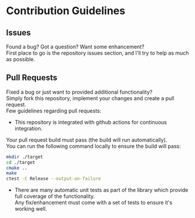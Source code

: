 # Contribution Guidelines

## Issues

Found a bug? Got a question? Want some enhancement?<br>
First place to go is the repository issues section, and I'll try to help as much as possible.

## Pull Requests

Fixed a bug or just want to provided additional functionality?<br>
Simply fork this repository, implement your changes and create a pull request.<br>
Few guidelines regarding pull requests:

* This repository is integrated with github actions for continuous integration.<br>

Your pull request build must pass (the build will run automatically).<br>
You can run the following command locally to ensure the build will pass:

```sh
mkdir ./target
cd ./target
cmake ..
make
ctest -C Release --output-on-failure
```

* There are many automatic unit tests as part of the library which provide full coverage of the functionality.<br>Any fix/enhancement must come with a set of tests to ensure it's working well.
